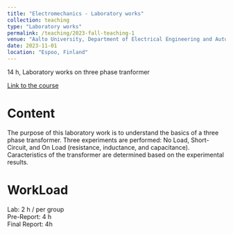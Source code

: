 ```yaml
---
title: "Electromechanics - Laboratory works"
collection: teaching
type: "Laboratory works"
permalink: /teaching/2023-fall-teaching-1
venue: "Aalto University, Department of Electrical Engineering and Automation"
date: 2023-11-01
location: "Espoo, Finland"
---
```


14 h, Laboratory works on three phase tranformer

[Link to the course](https://mycourses.aalto.fi/course/view.php?id=39476)

Content
======
The purpose of this laboratory work is to understand the basics of a three phase transformer.
Three experiments are performed: No Load, Short-Circuit, and On Load (resistance, inductance, and capacitance).
Caracteristics of the transformer are determined based on the experimental results. 

WorkLoad
======
Lab: 2 h / per group \
Pre-Report: 4 h \
Final Report: 4h


